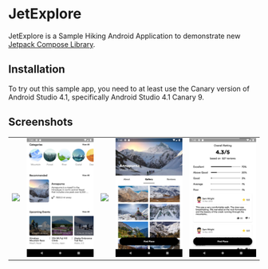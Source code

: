 # JetExplore

JetExplore is a Sample Hiking Android Application to demonstrate new [Jetpack Compose Library](https://developer.android.com/jetpack/compose).


## Installation

To try out this sample app, you need to at least use the Canary version of Android Studio 4.1, 
specifically Android Studio 4.1 Canary 9.


## Screenshots

<table>
 <tr>
    <td><img src="screenshots/home1.png"</td>
    <td><img src="screenshots/home2.png"</td>
    <td><img src="screenshots/details1.png"</td>
    <td><img src="screenshots/details2.png"</td>
	<td><img src="screenshots/details3.png" </td>
  </tr>
 </table>
